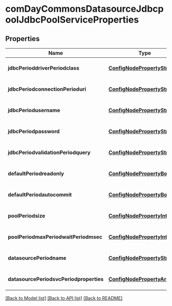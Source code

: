 # comDayCommonsDatasourceJdbcpoolJdbcPoolServiceProperties

## Properties
Name | Type | Description | Notes
------------ | ------------- | ------------- | -------------
**jdbcPerioddriverPeriodclass** | [**ConfigNodePropertyString**](ConfigNodePropertyString.md) |  | [optional] [default to null]
**jdbcPeriodconnectionPerioduri** | [**ConfigNodePropertyString**](ConfigNodePropertyString.md) |  | [optional] [default to null]
**jdbcPeriodusername** | [**ConfigNodePropertyString**](ConfigNodePropertyString.md) |  | [optional] [default to null]
**jdbcPeriodpassword** | [**ConfigNodePropertyString**](ConfigNodePropertyString.md) |  | [optional] [default to null]
**jdbcPeriodvalidationPeriodquery** | [**ConfigNodePropertyString**](ConfigNodePropertyString.md) |  | [optional] [default to null]
**defaultPeriodreadonly** | [**ConfigNodePropertyBoolean**](ConfigNodePropertyBoolean.md) |  | [optional] [default to null]
**defaultPeriodautocommit** | [**ConfigNodePropertyBoolean**](ConfigNodePropertyBoolean.md) |  | [optional] [default to null]
**poolPeriodsize** | [**ConfigNodePropertyInteger**](ConfigNodePropertyInteger.md) |  | [optional] [default to null]
**poolPeriodmaxPeriodwaitPeriodmsec** | [**ConfigNodePropertyInteger**](ConfigNodePropertyInteger.md) |  | [optional] [default to null]
**datasourcePeriodname** | [**ConfigNodePropertyString**](ConfigNodePropertyString.md) |  | [optional] [default to null]
**datasourcePeriodsvcPeriodproperties** | [**ConfigNodePropertyArray**](ConfigNodePropertyArray.md) |  | [optional] [default to null]

[[Back to Model list]](../README.md#documentation-for-models) [[Back to API list]](../README.md#documentation-for-api-endpoints) [[Back to README]](../README.md)


